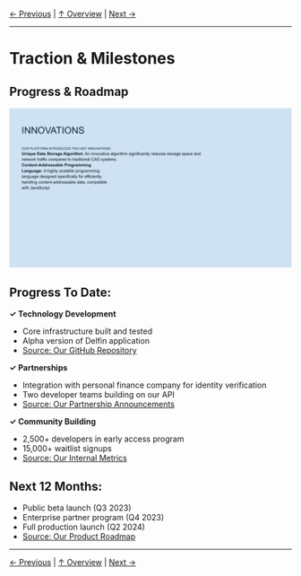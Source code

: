 [← Previous](slide19.md) | [↑ Overview](../README.md) | [Next →](slide21.md)

---

# Traction & Milestones

## Progress & Roadmap

![Traction & Milestones](../images/slide19.png)


## Progress To Date:

**✓ Technology Development**
- Core infrastructure built and tested
- Alpha version of Delfin application
- [Source: Our GitHub Repository]()

**✓ Partnerships**
- Integration with personal finance company for identity verification
- Two developer teams building on our API
- [Source: Our Partnership Announcements]()

**✓ Community Building**
- 2,500+ developers in early access program
- 15,000+ waitlist signups
- [Source: Our Internal Metrics]()

## Next 12 Months:
- Public beta launch (Q3 2023)
- Enterprise partner program (Q4 2023)
- Full production launch (Q2 2024)
- [Source: Our Product Roadmap]()



---

[← Previous](slide19.md) | [↑ Overview](../README.md) | [Next →](slide21.md)

